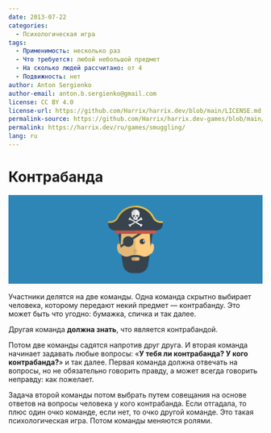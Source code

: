 ```yaml
---
date: 2013-07-22
categories:
  - Психологическая игра
tags:
  - Применимость: несколько раз
  - Что требуется: любой небольшой предмет
  - На сколько людей рассчитано: от 4
  - Подвижность: нет
author: Anton Sergienko
author-email: anton.b.sergienko@gmail.com
license: CC BY 4.0
license-url: https://github.com/Harrix/harrix.dev/blob/main/LICENSE.md
permalink-source: https://github.com/Harrix/harrix.dev-games/blob/main/smuggling/smuggling.md
permalink: https://harrix.dev/ru/games/smuggling/
lang: ru
---
```


# Контрабанда

![Featured image](featured-image.svg)

Участники делятся на две команды. Одна команда скрытно выбирает человека, которому передают некий предмет — контрабанду. Это может быть что угодно: бумажка, спичка и так далее.

Другая команда **должна знать**, что является контрабандой.

Потом две команды садятся напротив друг друга. И вторая команда начинает задавать любые вопросы: «**У тебя ли контрабанда? У кого контрабанда?**» и так далее. Первая команда должна отвечать на вопросы, но не обязательно говорить правду, а может всегда говорить неправду: как пожелает.

Задача второй команды потом выбрать путем совещания на основе ответов на вопросы человека у кого контрабанда. Если отгадала, то плюс один очко команде, если нет, то очко другой команде. Это такая психологическая игра. Потом команды меняются ролями.
